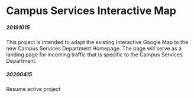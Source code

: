 # Campus Services Interactive Map

##### 20191015

This project is intended to adapt the existing Interactive Google Map to the new Campus Services Department Homepage. The page will serve as a landing page for incoming traffic that is specific to the Campus Services Department.

##### 20200415
Resume active project
